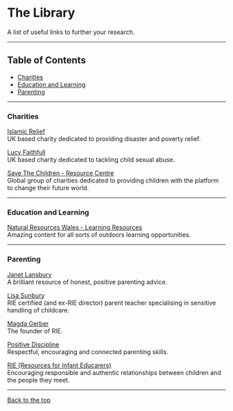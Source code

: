# The Library

A list of useful links to further your research.

---  

## Table of Contents

- [Charities](#charities)  
- [Education and Learning](#education-and-learning)  
- [Parenting](#parenting)  

---  

### Charities

[Islamic Relief](https://www.islamic-relief.org.uk/)  
UK based charity dedicated to providing disaster and poverty relief.  

[Lucy Faithfull](https://www.lucyfaithfull.org.uk/)  
UK based charity dedicated to tackling child sexual abuse.  

[Save The Children - Resource Centre](https://resourcecentre.savethechildren.net/)  
Global group of charities dedicated to providing children with the platform to change their future world.  

---  

### Education and Learning

[Natural Resources Wales - Learning Resources](https://naturalresources.wales/guidance-and-advice/business-sectors/education-learning-and-skills/looking-for-learning-resources/learning-resources-search-by-topic/?lang=en)  
Amazing content for all sorts of outdoors learning opportunities.

---  

### Parenting

[Janet Lansbury](https://www.janetlansbury.com/)  
A brilliant resource of honest, positive parenting advice.  

[Lisa Sunbury](https://www.regardingbaby.org/)  
RIE certified (and ex-RIE director) parent teacher specialising in sensitive handling of childcare.  

[Magda Gerber](https://www.magdagerber.org/)  
The founder of RIE.  

[Positive Discipline](https://www.positivediscipline.com/)  
Respectful, encouraging and connected parenting skills.  

[RIE (Resources for Infant Educarers)](https://www.rie.org/)  
Encouraging responsible and authentic relationships between children and the people they meet.  

---  

[Back to the top](#the-library)
